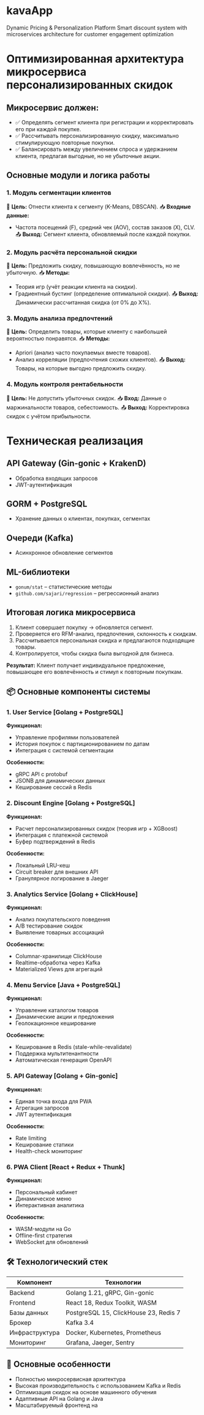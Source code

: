 # kavaApp
Dynamic Pricing &amp; Personalization Platform Smart discount system with microservices architecture for customer engagement optimization

# Оптимизированная архитектура микросервиса персонализированных скидок

## Микросервис должен:
- ✅ Определять сегмент клиента при регистрации и корректировать его при каждой покупке.
- ✅ Рассчитывать персонализированную скидку, максимально стимулирующую повторные покупки.
- ✅ Балансировать между увеличением спроса и удержанием клиента, предлагая выгодные, но не убыточные акции.

## Основные модули и логика работы

### 1. Модуль сегментации клиентов
📌 **Цель:** Отнести клиента к сегменту (K-Means, DBSCAN).
📥 **Входные данные:**
- Частота посещений (F), средний чек (AOV), состав заказов (X), CLV.
📤 **Выход:** Сегмент клиента, обновляемый после каждой покупки.

### 2. Модуль расчёта персональной скидки
📌 **Цель:** Предложить скидку, повышающую вовлечённость, но не убыточную.
📥 **Методы:**
- Теория игр (учёт реакции клиента на скидки).
- Градиентный бустинг (определение оптимальной скидки).
📤 **Выход:** Динамически рассчитанная скидка (от 0% до X%).

### 3. Модуль анализа предпочтений
📌 **Цель:** Определить товары, которые клиенту с наибольшей вероятностью понравятся.
📥 **Методы:**
- Apriori (анализ часто покупаемых вместе товаров).
- Анализ корреляции (предпочтения схожих клиентов).
📤 **Выход:** Товары, на которые выгодно предложить скидку.

### 4. Модуль контроля рентабельности
📌 **Цель:** Не допустить убыточных скидок.
📥 **Вход:** Данные о маржинальности товаров, себестоимость.
📤 **Выход:** Корректировка скидок с учётом прибыльности.

# Техническая реализация

## API Gateway (Gin-gonic + KrakenD)
- Обработка входящих запросов
- JWT-аутентификация

## GORM + PostgreSQL
- Хранение данных о клиентах, покупках, сегментах

## Очереди (Kafka)
- Асинхронное обновление сегментов

## ML-библиотеки
- `gonum/stat` – статистические методы
- `github.com/sajari/regression` – регрессионный анализ

## Итоговая логика микросервиса
1. Клиент совершает покупку → обновляется сегмент.
2. Проверяется его RFM-анализ, предпочтения, склонность к скидкам.
3. Рассчитывается персональная скидка и предлагаются подходящие товары.
4. Контролируется, чтобы скидка была выгодной для бизнеса.

**Результат:** Клиент получает индивидуальное предложение, повышающее его вовлечённость и стимул к повторным покупкам.

## 📦 Основные компоненты системы

### 1. User Service [Golang + PostgreSQL]
**Функционал:**
- Управление профилями пользователей
- История покупок с партиционированием по датам
- Интеграция с системой сегментации

**Особенности:**
- gRPC API с protobuf
- JSONB для динамических данных
- Кеширование сессий в Redis

### 2. Discount Engine [Golang + PostgreSQL]
**Функционал:**
- Расчет персонализированных скидок (теория игр + XGBoost)
- Интеграция с платежной системой
- Буфер подтверждений в Redis

**Особенности:**
- Локальный LRU-кеш
- Circuit breaker для внешних API
- Гранулярное логирование в Jaeger

### 3. Analytics Service [Golang + ClickHouse]
**Функционал:**
- Анализ покупательского поведения
- A/B тестирование скидок
- Выявление товарных ассоциаций

**Особенности:**
- Columnar-хранилище ClickHouse
- Realtime-обработка через Kafka
- Materialized Views для агрегаций

### 4. Menu Service [Java + PostgreSQL]
**Функционал:**
- Управление каталогом товаров
- Динамические акции и предложения
- Геолокационное кеширование

**Особенности:**
- Кеширование в Redis (stale-while-revalidate)
- Поддержка мультитенантности
- Автоматическая генерация OpenAPI

### 5. API Gateway [Golang + Gin-gonic]
**Функционал:**
- Единая точка входа для PWA
- Агрегация запросов
- JWT аутентификация

**Особенности:**
- Rate limiting
- Кеширование статики
- Health-check мониторинг

### 6. PWA Client [React + Redux + Thunk]
**Функционал:**
- Персональный кабинет
- Динамическое меню
- Интерактивная аналитика

**Особенности:**
- WASM-модули на Go
- Offline-first стратегия
- WebSocket для обновлений

## 🛠 Технологический стек

| Компонент      | Технологии                         |
|----------------|------------------------------------|
| Backend        | Golang 1.21, gRPC, Gin-gonic       |
| Frontend       | React 18, Redux Toolkit, WASM      |
| Базы данных    | PostgreSQL 15, ClickHouse 23, Redis 7 |
| Брокер         | Kafka 3.4                          |
| Инфраструктура | Docker, Kubernetes, Prometheus     |
| Мониторинг     | Grafana, Jaeger, Sentry            |

## 🚀 Основные особенности
- Полностью микросервисная архитектура
- Высокая производительность с использованием Kafka и Redis
- Оптимизация скидок на основе машинного обучения
- Адаптивные API на Golang и Java
- Масштабируемый фронтенд на 
